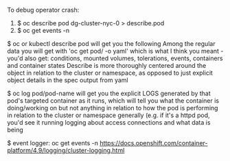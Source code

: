 To debug operator crash:
1. $ oc describe pod dg-cluster-nyc-0 > describe.pod
2. $ oc get events -n <namespace>


$ oc or kubectl describe pod will get you the following
Among the regular data you will get with 'oc get pod/<pod-name> -o yaml' which is what I think you meant - you'd also get: conditions, mounted volumes, tolerations, events, containers and container states
Describe is more thoroughly centered around the object in relation to the cluster or namespace, as opposed to just explicit object details in the spec output from yaml


$  oc log pod/pod-name will get you the explicit LOGS generated by that pod's targeted container as it runs, which will tell you what the container is doing/working on but not anything in relation to how the pod is performing in relation to the cluster or namespace generally (e.g. if it's a httpd pod, you'd see it running logging about access connections and what data is being


$ event logger:  oc get events -n <namespace>
https://docs.openshift.com/container-platform/4.9/logging/cluster-logging.html